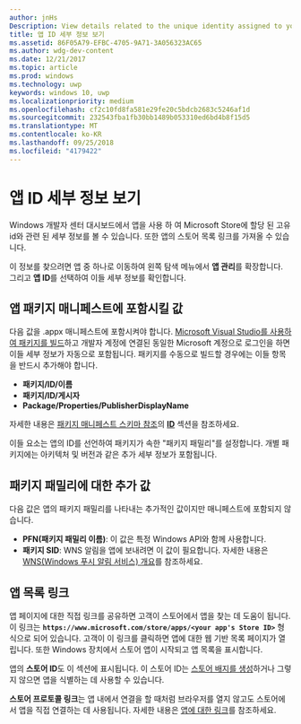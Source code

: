 ```yaml
---
author: jnHs
Description: View details related to the unique identity assigned to your app by the Microsoft Store, and get a link to your app's Store listing.
title: 앱 ID 세부 정보 보기
ms.assetid: 86F05A79-EFBC-4705-9A71-3A056323AC65
ms.author: wdg-dev-content
ms.date: 12/21/2017
ms.topic: article
ms.prod: windows
ms.technology: uwp
keywords: windows 10, uwp
ms.localizationpriority: medium
ms.openlocfilehash: cf2c10fd8fa581e29fe20c5bdcb2683c5246af1d
ms.sourcegitcommit: 232543fba1fb30bb1489b053310ed6bd4b8f15d5
ms.translationtype: MT
ms.contentlocale: ko-KR
ms.lasthandoff: 09/25/2018
ms.locfileid: "4179422"
---
```

# <a name="view-app-identity-details"></a>앱 ID 세부 정보 보기


Windows 개발자 센터 대시보드에서 앱을 사용 하 여 Microsoft Store에 할당 된 고유 id와 관련 된 세부 정보를 볼 수 있습니다. 또한 앱의 스토어 목록 링크를 가져올 수 있습니다.

이 정보를 찾으려면 앱 중 하나로 이동하여 왼쪽 탐색 메뉴에서 **앱 관리**를 확장합니다. 그리고 **앱 ID**를 선택하여 이들 세부 정보를 확인합니다.


## <a name="values-to-include-in-your-app-package-manifest"></a>앱 패키지 매니페스트에 포함시킬 값

다음 값을 .appx 매니페스트에 포함시켜야 합니다. [Microsoft Visual Studio를 사용하여 패키지를 빌드](../packaging/packaging-uwp-apps.md)하고 개발자 계정에 연결된 동일한 Microsoft 계정으로 로그인을 하면 이들 세부 정보가 자동으로 포함됩니다. 패키지를 수동으로 빌드할 경우에는 이들 항목을 반드시 추가해야 합니다.

-   **패키지/ID/이름**
-   **패키지/ID/게시자**
-   **Package/Properties/PublisherDisplayName**

자세한 내용은 [패키지 매니페스트 스키마 참조](https://docs.microsoft.com/uwp/schemas/appxpackage/uapmanifestschema/schema-root)의 [**ID**](https://docs.microsoft.com/uwp/schemas/appxpackage/uapmanifestschema/element-identity) 섹션을 참조하세요.

이들 요소는 앱의 ID를 선언하여 패키지가 속한 "패키지 패밀리"를 설정합니다. 개별 패키지에는 아키텍처 및 버전과 같은 추가 세부 정보가 포함됩니다.


## <a name="additional-values-for-package-family"></a>패키지 패밀리에 대한 추가 값

다음 값은 앱의 패키지 패밀리를 나타내는 추가적인 값이지만 매니페스트에 포함되지 않습니다.

-   **PFN(패키지 패밀리 이름)**: 이 값은 특정 Windows API와 함께 사용합니다.
-   **패키지 SID**: WNS 알림을 앱에 보내려면 이 값이 필요합니다. 자세한 내용은 [WNS(Windows 푸시 알림 서비스) 개요](../design/shell/tiles-and-notifications/windows-push-notification-services--wns--overview.md)를 참조하세요.


## <a name="link-to-your-apps-listing"></a>앱 목록 링크

앱 페이지에 대한 직접 링크를 공유하면 고객이 스토어에서 앱을 찾는 데 도움이 됩니다. 이 링크는 **`https://www.microsoft.com/store/apps/<your app's Store ID>`** 형식으로 되어 있습니다. 고객이 이 링크를 클릭하면 앱에 대한 웹 기반 목록 페이지가 열립니다. 또한 Windows 장치에서 스토어 앱이 시작되고 앱 목록을 표시합니다.

앱의 **스토어 ID**도 이 섹션에 표시됩니다. 이 스토어 ID는 [스토어 배지를 생성](http://go.microsoft.com/fwlink/p/?LinkId=534236)하거나 그렇지 않으면 앱을 식별하는 데 사용할 수 있습니다.

**스토어 프로토콜 링크**는 앱 내에서 연결을 할 때처럼 브라우저를 열지 않고도 스토어에서 앱을 직접 연결하는 데 사용됩니다. 자세한 내용은 [앱에 대한 링크](link-to-your-app.md)를 참조하세요.



 

 




